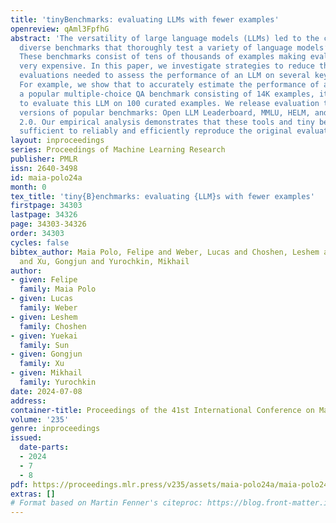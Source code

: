 ```yaml
---
title: 'tinyBenchmarks: evaluating LLMs with fewer examples'
openreview: qAml3FpfhG
abstract: 'The versatility of large language models (LLMs) led to the creation of
  diverse benchmarks that thoroughly test a variety of language models’ abilities.
  These benchmarks consist of tens of thousands of examples making evaluation of LLMs
  very expensive. In this paper, we investigate strategies to reduce the number of
  evaluations needed to assess the performance of an LLM on several key benchmarks.
  For example, we show that to accurately estimate the performance of an LLM on MMLU,
  a popular multiple-choice QA benchmark consisting of 14K examples, it is sufficient
  to evaluate this LLM on 100 curated examples. We release evaluation tools and tiny
  versions of popular benchmarks: Open LLM Leaderboard, MMLU, HELM, and AlpacaEval
  2.0. Our empirical analysis demonstrates that these tools and tiny benchmarks are
  sufficient to reliably and efficiently reproduce the original evaluation results.'
layout: inproceedings
series: Proceedings of Machine Learning Research
publisher: PMLR
issn: 2640-3498
id: maia-polo24a
month: 0
tex_title: 'tiny{B}enchmarks: evaluating {LLM}s with fewer examples'
firstpage: 34303
lastpage: 34326
page: 34303-34326
order: 34303
cycles: false
bibtex_author: Maia Polo, Felipe and Weber, Lucas and Choshen, Leshem and Sun, Yuekai
  and Xu, Gongjun and Yurochkin, Mikhail
author:
- given: Felipe
  family: Maia Polo
- given: Lucas
  family: Weber
- given: Leshem
  family: Choshen
- given: Yuekai
  family: Sun
- given: Gongjun
  family: Xu
- given: Mikhail
  family: Yurochkin
date: 2024-07-08
address:
container-title: Proceedings of the 41st International Conference on Machine Learning
volume: '235'
genre: inproceedings
issued:
  date-parts:
  - 2024
  - 7
  - 8
pdf: https://proceedings.mlr.press/v235/assets/maia-polo24a/maia-polo24a.pdf
extras: []
# Format based on Martin Fenner's citeproc: https://blog.front-matter.io/posts/citeproc-yaml-for-bibliographies/
---
```

